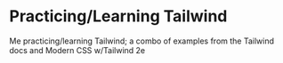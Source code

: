 # Practicing/Learning Tailwind

Me practicing/learning Tailwind; a combo of examples from the Tailwind docs and Modern CSS w/Tailwind 2e

